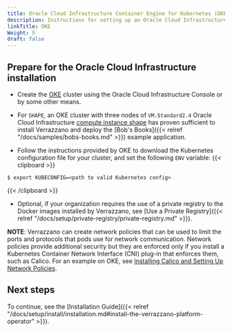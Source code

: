 ```yaml
---
title: Oracle Cloud Infrastructure Container Engine for Kubernetes (OKE)
description: Instructions for setting up an Oracle Cloud Infrastructure Container Engine for Kubernetes (OKE) cluster for Verrazzano
linkTitle: OKE
Weight: 5
draft: false
---
```


## Prepare for the Oracle Cloud Infrastructure installation

* Create the [OKE](https://docs.cloud.oracle.com/en-us/iaas/Content/ContEng/Concepts/contengoverview.htm) cluster using the Oracle Cloud Infrastructure Console or by some other means.  

* For `SHAPE`, an OKE cluster with three nodes of `VM.Standard2.4` Oracle Cloud Infrastructure [compute instance shape](https://www.oracle.com/cloud/compute/virtual-machines.html) has proven sufficient to install Verrazzano and deploy the [Bob's Books]({{< relref "/docs/samples/bobs-books.md" >}}) example application.

* Follow the instructions provided by OKE to download the Kubernetes configuration file for your cluster, and set the following `ENV` variable:
{{< clipboard >}}
<div class="highlight">

    $ export KUBECONFIG=<path to valid Kubernetes config>

</div>
{{< /clipboard >}}

* Optional, if your organization requires the use of a private registry to the Docker images installed by Verrazzano, see [Use a Private Registry]({{< relref "/docs/setup/private-registry/private-registry.md" >}}).

**NOTE**: Verrazzano can create network policies that can be used to limit the ports and protocols that pods use for network communication. Network policies provide additional security but they are enforced only if you install a Kubernetes Container Network Interface (CNI) plug-in that enforces them, such as Calico. For an example on OKE, see [Installing Calico and Setting Up Network Policies](https://docs.oracle.com/en-us/iaas/Content/ContEng/Tasks/contengsettingupcalico.htm).

## Next steps

To continue, see the [Installation Guide]({{< relref "/docs/setup/install/installation.md#install-the-verrazzano-platform-operator" >}}).
